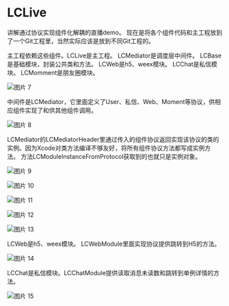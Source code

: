 # LCLive
讲解通过协议实现组件化解耦的直播demo。
现在是将各个组件代码和主工程放到了一个Git工程里，当然实际应该是放到不同Git工程的。

主工程依赖这些组件。LCLive是主工程。 LCMediator是调度层中间件。 LCBase是基础模块，封装公共类和方法。 LCWeb是h5、weex模块。 LCChat是私信模块。 LCMomment是朋友圈模块。

![图片 7](https://raw.github.com/mlcldh/LCLive/master/images/图片7.jpg)

中间件是LCMediator，它里面定义了User、私信、Web、Moment等协议，供相应组件实现了和供其他组件调用。

![图片 8](https://raw.github.com/mlcldh/LCLive/master/images/图片8.png)

LCMediator的LCMediatorHeader里通过传入的组件协议返回实现该协议的类的实例。因为Xcode对类方法编译不够友好，将所有组件协议方法都写成实例方法。 方法LCModuleInstanceFromProtocol获取到的也就只是实例对象。

![图片 9](https://raw.github.com/mlcldh/LCLive/master/images/图片9.jpg)

![图片 10](https://raw.github.com/mlcldh/LCLive/master/images/图片10.jpg)

![图片 11](https://raw.github.com/mlcldh/LCLive/master/images/图片11.png)

![图片 12](https://raw.github.com/mlcldh/LCLive/master/images/图片12.jpg)

![图片 13](https://raw.github.com/mlcldh/LCLive/master/images/图片13.jpg)

LCWeb是h5、weex模块。 LCWebModule里面实现协议提供跳转到H5的方法。

![图片 14](https://raw.github.com/mlcldh/LCLive/master/images/图片14.png)

LCChat是私信模块。LCChatModule提供读取消息未读数和跳转到单例详情的方法。

![图片 15](https://raw.github.com/mlcldh/LCLive/master/images/图片15.png)
